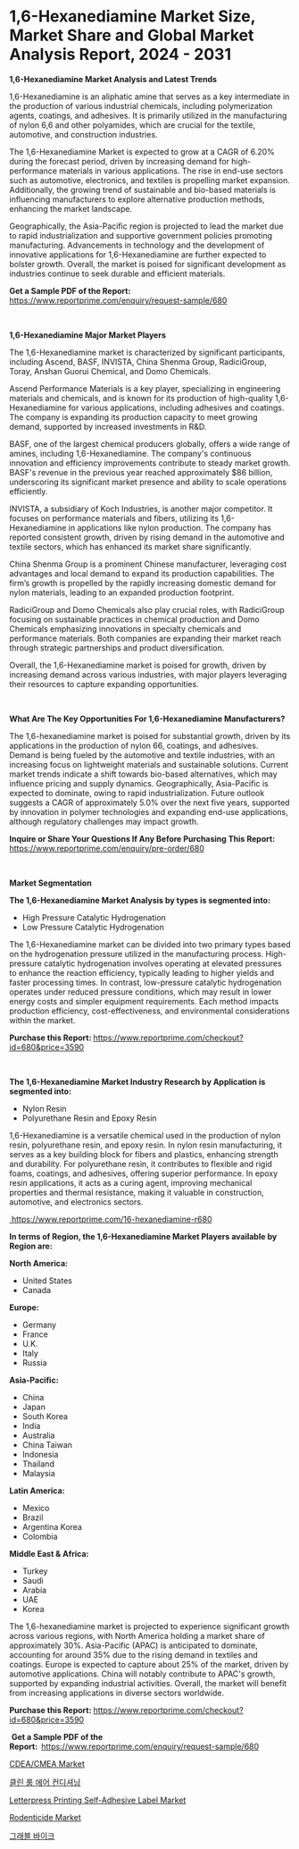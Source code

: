 <p><h1>1,6-Hexanediamine Market Size, Market Share and Global Market Analysis Report, 2024 - 2031</h1></p><p><strong>1,6-Hexanediamine Market Analysis and Latest Trends</strong></p>
<p><p>1,6-Hexanediamine is an aliphatic amine that serves as a key intermediate in the production of various industrial chemicals, including polymerization agents, coatings, and adhesives. It is primarily utilized in the manufacturing of nylon 6,6 and other polyamides, which are crucial for the textile, automotive, and construction industries.</p><p>The 1,6-Hexanediamine Market is expected to grow at a CAGR of 6.20% during the forecast period, driven by increasing demand for high-performance materials in various applications. The rise in end-use sectors such as automotive, electronics, and textiles is propelling market expansion. Additionally, the growing trend of sustainable and bio-based materials is influencing manufacturers to explore alternative production methods, enhancing the market landscape.</p><p>Geographically, the Asia-Pacific region is projected to lead the market due to rapid industrialization and supportive government policies promoting manufacturing. Advancements in technology and the development of innovative applications for 1,6-Hexanediamine are further expected to bolster growth. Overall, the market is poised for significant development as industries continue to seek durable and efficient materials.</p></p>
<p><strong>Get a Sample PDF of the Report:&nbsp;</strong> <a href="https://www.reportprime.com/enquiry/request-sample/680">https://www.reportprime.com/enquiry/request-sample/680</a></p>
<p>&nbsp;</p>
<p><strong>1,6-Hexanediamine Major Market Players</strong></p>
<p><p>The 1,6-Hexanediamine market is characterized by significant participants, including Ascend, BASF, INVISTA, China Shenma Group, RadiciGroup, Toray, Anshan Guorui Chemical, and Domo Chemicals. </p><p>Ascend Performance Materials is a key player, specializing in engineering materials and chemicals, and is known for its production of high-quality 1,6-Hexanediamine for various applications, including adhesives and coatings. The company is expanding its production capacity to meet growing demand, supported by increased investments in R&D.</p><p>BASF, one of the largest chemical producers globally, offers a wide range of amines, including 1,6-Hexanediamine. The company's continuous innovation and efficiency improvements contribute to steady market growth. BASF's revenue in the previous year reached approximately $86 billion, underscoring its significant market presence and ability to scale operations efficiently.</p><p>INVISTA, a subsidiary of Koch Industries, is another major competitor. It focuses on performance materials and fibers, utilizing its 1,6-Hexanediamine in applications like nylon production. The company has reported consistent growth, driven by rising demand in the automotive and textile sectors, which has enhanced its market share significantly.</p><p>China Shenma Group is a prominent Chinese manufacturer, leveraging cost advantages and local demand to expand its production capabilities. The firm’s growth is propelled by the rapidly increasing domestic demand for nylon materials, leading to an expanded production footprint.</p><p>RadiciGroup and Domo Chemicals also play crucial roles, with RadiciGroup focusing on sustainable practices in chemical production and Domo Chemicals emphasizing innovations in specialty chemicals and performance materials. Both companies are expanding their market reach through strategic partnerships and product diversification.</p><p>Overall, the 1,6-Hexanediamine market is poised for growth, driven by increasing demand across various industries, with major players leveraging their resources to capture expanding opportunities.</p></p>
<p>&nbsp;</p>
<p><strong>What Are The Key Opportunities For 1,6-Hexanediamine Manufacturers?</strong></p>
<p><p>The 1,6-hexanediamine market is poised for substantial growth, driven by its applications in the production of nylon 66, coatings, and adhesives. Demand is being fueled by the automotive and textile industries, with an increasing focus on lightweight materials and sustainable solutions. Current market trends indicate a shift towards bio-based alternatives, which may influence pricing and supply dynamics. Geographically, Asia-Pacific is expected to dominate, owing to rapid industrialization. Future outlook suggests a CAGR of approximately 5.0% over the next five years, supported by innovation in polymer technologies and expanding end-use applications, although regulatory challenges may impact growth.</p></p>
<p><strong>Inquire or Share Your Questions If Any Before Purchasing This Report:</strong> <a href="https://www.reportprime.com/enquiry/pre-order/680">https://www.reportprime.com/enquiry/pre-order/680</a></p>
<p>&nbsp;</p>
<p><strong>Market Segmentation</strong></p>
<p><strong>The 1,6-Hexanediamine Market Analysis by types is segmented into:</strong></p>
<p><ul><li>High Pressure Catalytic Hydrogenation</li><li>Low Pressure Catalytic Hydrogenation</li></ul></p>
<p><p>The 1,6-Hexanediamine market can be divided into two primary types based on the hydrogenation pressure utilized in the manufacturing process. High-pressure catalytic hydrogenation involves operating at elevated pressures to enhance the reaction efficiency, typically leading to higher yields and faster processing times. In contrast, low-pressure catalytic hydrogenation operates under reduced pressure conditions, which may result in lower energy costs and simpler equipment requirements. Each method impacts production efficiency, cost-effectiveness, and environmental considerations within the market.</p></p>
<p><strong>Purchase this Report:&nbsp;</strong><a href="https://www.reportprime.com/checkout?id=680&price=3590">https://www.reportprime.com/checkout?id=680&price=3590</a></p>
<p>&nbsp;</p>
<p><strong>The 1,6-Hexanediamine Market Industry Research by Application is segmented into:</strong></p>
<p><ul><li>Nylon Resin</li><li>Polyurethane Resin and Epoxy Resin</li></ul></p>
<p><p>1,6-Hexanediamine is a versatile chemical used in the production of nylon resin, polyurethane resin, and epoxy resin. In nylon resin manufacturing, it serves as a key building block for fibers and plastics, enhancing strength and durability. For polyurethane resin, it contributes to flexible and rigid foams, coatings, and adhesives, offering superior performance. In epoxy resin applications, it acts as a curing agent, improving mechanical properties and thermal resistance, making it valuable in construction, automotive, and electronics sectors.</p></p>
<p><a href="https://www.reportprime.com/16-hexanediamine-r680">&nbsp;https://www.reportprime.com/16-hexanediamine-r680</a></p>
<p><strong>In terms of Region, the 1,6-Hexanediamine Market Players available by Region are:</strong></p>
<p>
    <p> <strong> North America: </strong>
        <ul>
            <li>United States</li>
            <li>Canada</li>
        </ul>
        </p> 
    <p> <strong> Europe: </strong>
        <ul>
            <li>Germany</li>
            <li>France</li>
            <li>U.K.</li>
            <li>Italy</li>
            <li>Russia</li>
        </ul>
        </p> 
    <p> <strong> Asia-Pacific: </strong>
        <ul>
            <li>China</li>
            <li>Japan</li>
            <li>South Korea</li>
            <li>India</li>
            <li>Australia</li>
            <li>China Taiwan</li>
            <li>Indonesia</li>
            <li>Thailand</li>
            <li>Malaysia</li>
        </ul>
        </p> 
    <p> <strong> Latin America: </strong>
        <ul>
            <li>Mexico</li>
            <li>Brazil</li>
            <li>Argentina Korea</li>
            <li>Colombia</li>
        </ul>
        </p> 
    <p> <strong> Middle East & Africa: </strong>
        <ul>
            <li>Turkey</li>
            <li>Saudi</li>
            <li>Arabia</li>
            <li>UAE</li>
            <li>Korea</li>
        </ul>
    </p>
    </p>
<p><p>The 1,6-hexanediamine market is projected to experience significant growth across various regions, with North America holding a market share of approximately 30%. Asia-Pacific (APAC) is anticipated to dominate, accounting for around 35% due to the rising demand in textiles and coatings. Europe is expected to capture about 25% of the market, driven by automotive applications. China will notably contribute to APAC's growth, supported by expanding industrial activities. Overall, the market will benefit from increasing applications in diverse sectors worldwide.</p></p>
<p><strong>Purchase this Report: </strong><a href="https://www.reportprime.com/checkout?id=680&price=3590">https://www.reportprime.com/checkout?id=680&price=3590</a></p>
<p>&nbsp;<strong>Get a Sample PDF of the Report:&nbsp;&nbsp;</strong><a href="https://www.reportprime.com/enquiry/request-sample/680">https://www.reportprime.com/enquiry/request-sample/680</a></p>
<p><strong></strong></p>
<p><p><a href="https://issuu.com/reportprime-2/docs/cdeacmea-market-size-2030.pptx_1ae26afe48bc02">CDEA/CMEA Market</a></p><p><a href="https://medium.com/@carlosdytouglas8907667/%EC%B2%AD%EC%A0%95%EC%8B%A4-%EA%B3%B5%EC%A1%B0-%EC%8B%9C%EC%9E%A5-%EC%9D%B8%EC%82%AC%EC%9D%B4%ED%8A%B8-%EC%8B%9C%EC%9E%A5-%EC%A0%9C%ED%92%88-%EB%B0%8F-%EC%A7%80%EC%97%AD-%EB%B6%84%EC%84%9D%EC%9D%B4-2024%EB%85%84%EB%B6%80%ED%84%B0-2031%EB%85%84%EA%B9%8C%EC%A7%80%EC%9D%98-%EC%A0%84%EB%A7%9D%EC%9D%84-%EC%98%88%EC%B8%A1%ED%95%A9%EB%8B%88%EB%8B%A4-9cb3d4969e55">클린 룸 에어 컨디셔닝</a></p><p><a href="https://issuu.com/reportprime-2/docs/letterpress-printing-self-adhesive-_afc578f7eca373">Letterpress Printing Self-Adhesive Label Market</a></p><p><a href="https://www.linkedin.com/pulse/comprehensive-analysis-global-rodenticide-market-growth-obp1e?trackingId=dAKY6C4ZSJC8MmVlqho3mw%3D%3D">Rodenticide Market</a></p><p><a href="https://medium.com/@carlosdytouglas8907667/%EC%9E%90%EA%B0%88-%EC%9E%90%EC%A0%84%EA%B1%B0-%EC%8B%9C%EC%9E%A5-%EA%B8%80%EB%A1%9C%EB%B2%8C-%EC%8B%9C%EC%9E%A5-%EB%8F%99%ED%96%A5-%EB%B0%8F-%EC%8B%9C%EC%9E%A5-%EC%A0%84%EB%A7%9D-2024-2031-38a206f6ab75">그래블 바이크</a></p></p>